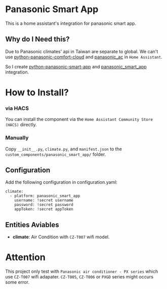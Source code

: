 # Panasonic Smart App
This is a home assistant's integration for panasonic smart app.

## Why do I Need this?
Due to Panasonic climates' api in Taiwan are separate to global.
We can't use [python-panasonic-comfort-cloud] and [panasonic_ac] in `Home Assistant`.

So I create [python-panasonic-smart-app] and [panasonic_smart_app] integration.

# How to Install?

### via HACS
You can install the component via the `Home Assistant Community Store (HACS)` directly.

### Manually
Copy `__init__.py`, `climate.py`, and `manifest.json` to the `custom_components/panasonic_smart_app/` folder.


## Configuration
Add the following configuration in configuration.yaml:

```
climate:
  - platform: panasonic_smart_app
    username: !secret username
    password: !secret password
    appToken: !secret appToken
```

## Entities Aviables
- **climate**: Air Condition with `CZ-T007` wifi model.

# Attention
This project only test with `Panasonic air conditioner - PX series` which use `CZ-T007` wifi adapater. `CZ-T005`, `CZ-T006` or `PXGD` series might occurs some error.


[python-panasonic-comfort-cloud]: https://github.com/lostfields/python-panasonic-comfort-cloud

[panasonic_ac]: https://github.com/djbulsink/panasonic_ac

[python-panasonic-smart-app]: https://github.com/PhantasWeng/python-panasonic-smart-app

[panasonic_smart_app]: https://github.com/PhantasWeng/panasonic_smart_app
